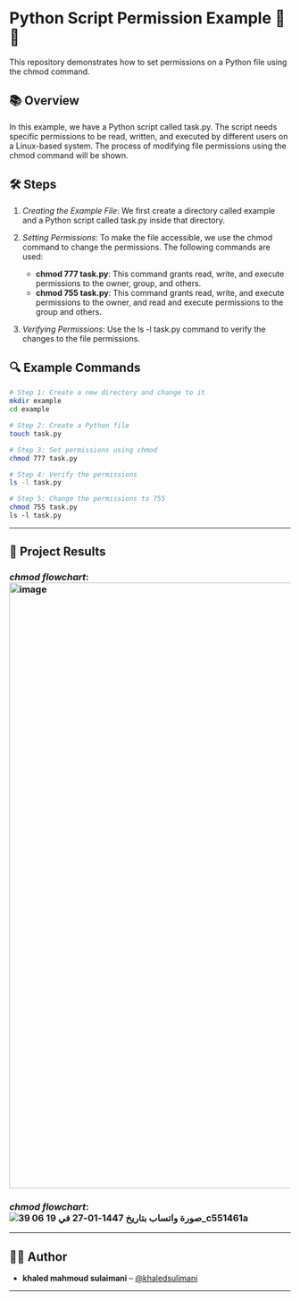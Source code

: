 # Python Script Permission Example 🐍🔐

This repository demonstrates how to set permissions on a Python file using the chmod command.

## 📚 Overview

In this example, we have a Python script called task.py. The script needs specific permissions to be read, written, and executed by different users on a Linux-based system. The process of modifying file permissions using the chmod command will be shown.

## 🛠 Steps

1. *Creating the Example File*:
   We first create a directory called example and a Python script called task.py inside that directory.

2. *Setting Permissions*:
   To make the file accessible, we use the chmod command to change the permissions. The following commands are used:
   
   - **chmod 777 task.py**: This command grants read, write, and execute permissions to the owner, group, and others.
   - **chmod 755 task.py**: This command grants read, write, and execute permissions to the owner, and read and execute permissions to the group and others.

3. *Verifying Permissions*:
   Use the ls -l task.py command to verify the changes to the file permissions.

## 🔍 Example Commands

```bash
# Step 1: Create a new directory and change to it
mkdir example
cd example

# Step 2: Create a Python file
touch task.py

# Step 3: Set permissions using chmod
chmod 777 task.py

# Step 4: Verify the permissions
ls -l task.py

# Step 5: Change the permissions to 755
chmod 755 task.py
ls -l task.py 
```

---

## 📸 Project Results

### *chmod flowchart*:<img width="1799" height="1084" alt="image" src="https://github.com/user-attachments/assets/cf1d9e74-44a7-4725-af55-2705affd8a86" />

### *chmod flowchart*:![صورة واتساب بتاريخ 1447-01-27 في 19 06 39_c551461a](https://github.com/user-attachments/assets/00e59560-183b-41d2-89cb-54b2cbd7e84e)


---

## 🧑‍💻 Author
- **khaled mahmoud sulaimani** – [@khaledsulimani](https://github.com/khaledsulimani)

---
